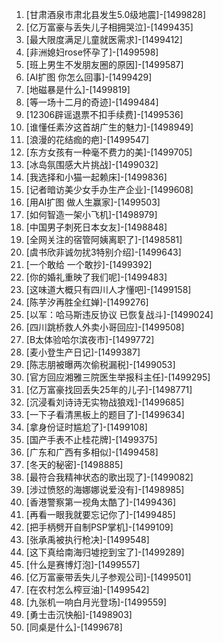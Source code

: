 
1. [甘肃酒泉市肃北县发生5.0级地震]-[1499828]
1. [亿万富豪与丢失儿子相拥哭泣]-[1499435]
1. [最大限度满足儿童就医需求]-[1499412]
1. [非洲媳妇rose怀孕了]-[1499598]
1. [班上男生不发朋友圈的原因]-[1499587]
1. [AI扩图 你怎么回事]-[1499429]
1. [地磁暴是什么]-[1499819]
1. [等一场十二月的奇迹]-[1499484]
1. [12306辟谣退票不扣手续费]-[1499536]
1. [谁懂任素汐这首胡广生的魅力]-[1498949]
1. [浪漫的花结痂的疤]-[1499547]
1. [东方女孩有一种毫不费力的美]-[1499705]
1. [冰岛氛围感大片挑战]-[1499032]
1. [我选择和小猫一起赖床]-[1499836]
1. [记者暗访美少女手办生产企业]-[1499608]
1. [用AI扩图 做人生赢家]-[1499503]
1. [如何智造一架小飞机]-[1498979]
1. [中国男子刺死日本女友]-[1498848]
1. [全网关注的宿管阿姨离职了]-[1498581]
1. [虞书欣非诚勿扰3特别介绍]-[1499643]
1. [一个敢给 一个敢抄]-[1499392]
1. [你的婚礼重映了我们呢]-[1499483]
1. [这味道大概只有四川人才懂吧]-[1499158]
1. [陈芋汐再胜全红婵]-[1499276]
1. [以军：哈马斯违反协议 已恢复战斗]-[1499024]
1. [四川跳桥救人外卖小哥回应]-[1499508]
1. [B太体验哈尔滨夜市]-[1499772]
1. [麦小登生产日记]-[1499387]
1. [陈志朋被曝两次偷税漏税]-[1499053]
1. [官方回应湘雅三院医生举报科主任]-[1499295]
1. [亿万富豪找回丢失25年的儿子]-[1498771]
1. [沉浸看刘诗诗无实物战狼戏]-[1499685]
1. [一下子看清黑板上的题目了]-[1499634]
1. [拿身份证时尴尬了]-[1499108]
1. [国产手表不止桂花牌]-[1499375]
1. [广东和广西有多相似]-[1499458]
1. [冬天的秘密]-[1498885]
1. [最符合我精神状态的歌出现了]-[1499082]
1. [涉过愤怒的海娜娜说爱没有]-[1498985]
1. [香港警察第一视角太酷了]-[1499436]
1. [再看一眼我就要忘记你了]-[1499485]
1. [把手柄劈开自制PSP掌机]-[1499109]
1. [张承禹被执行枪决]-[1499548]
1. [这下真给南海归墟挖到宝了]-[1499289]
1. [什么是赛博灯泡]-[1499557]
1. [亿万富豪带丢失儿子参观公司]-[1499501]
1. [在农村怎么榨豆油]-[1499542]
1. [九张机一响白月光登场]-[1499559]
1. [勇士击沉快船]-[1498903]
1. [同桌是什么]-[1499678]